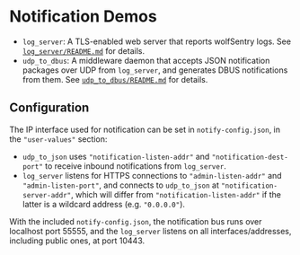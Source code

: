 # Notification Demos

* `log_server`: A TLS-enabled web server that reports wolfSentry logs.  See
  [`log_server/README.md`](log_server/README.md) for details.
* `udp_to_dbus`: A middleware daemon that accepts JSON notification packages
  over UDP from `log_server`, and generates DBUS notifications from them.  See
  [`udp_to_dbus/README.md`](udp_to_dbus/README.md) for details.

## Configuration

The IP interface used for notification can be set in `notify-config.json`,
in the `"user-values"` section:
* `udp_to_json` uses `"notification-listen-addr"` and `"notification-dest-port"` to receive inbound notifications from `log_server`.
* `log_server` listens for HTTPS connections to `"admin-listen-addr"` and
 `"admin-listen-port"`, and connects to `udp_to_json` at
 `"notification-server-addr"`, which will differ from
 `"notification-listen-addr"` if the latter is a wildcard address
 (e.g. `"0.0.0.0"`).

With the included `notify-config.json`, the notification bus runs over localhost
port 55555, and the `log_server` listens on all interfaces/addresses, including
public ones, at port 10443.
